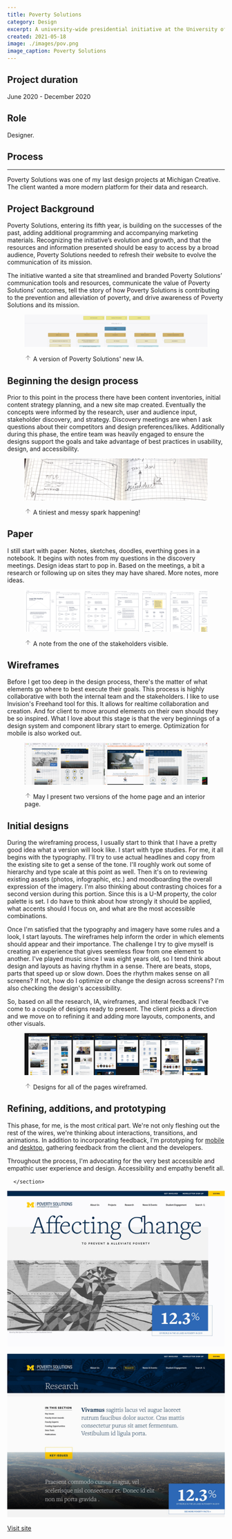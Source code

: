 ```yaml
---
title: Poverty Solutions
category: Design
excerpt: A university-wide presidential initiative at the University of Michigan.
created: 2021-05-18
image: ./images/pov.png
image_caption: Poverty Solutions
---
```


## Project duration

June 2020 - December 2020

## Role

Designer.

<div class="w-full leading-relaxed">
      <section class="flex-1 w-full max-w-6xl ">
        <h2
          class="mb-0 text-3xl font-normal leading-none md:text-4xl lg:text-6xl"
        >
          Process
        </h2>
        <hr class="mb-12" />
        <p>
          Poverty Solutions was one of my last design projects at
          Michigan Creative. The client wanted a more modern platform for their
          data and research.
        </p>
      </section>
      <section class="flex-1 w-full max-w-6xl mx-auto content lg:pt-10 lg:pb-24"
      >
        <h2 class="text-2xl font-normal leading-none md:text-3xl lg:text-4xl">
          Project Background
        </h2>
        <p>
          Poverty Solutions, entering its fifth year, is building on the
          successes of the past, adding additional programming and accompanying
          marketing materials. Recognizing the initiative’s evolution and
          growth, and that the resources and information presented should be
          easy to access by a broad audience, Poverty Solutions needed to
          refresh their website to evolve the communication of its mission.
        </p>
        <p>
          The initiative wanted a site that streamlined and branded Poverty
          Solutions’ communication tools and resources, communicate the value of
          Poverty Solutions’ outcomes, tell the story of how Poverty Solutions
          is contributing to the prevention and alleviation of poverty, and
          drive awareness of Poverty Solutions and its mission.
        </p>
      </section>
      <figure class="w-full mt-10">

![Home page of Poverty Solutions](./images/sitemap.jpg)

  <figcaption
          class="max-w-6xl mx-auto text-sm leading-none text-right text-gray-800 "
        >
          <svg
            xmlns="http://www.w3.org/2000/svg"
            width="16"
            height="16"
            viewBox="0 0 24 24"
            fill="none"
            stroke="currentColor"
            stroke-width="1"
            stroke-linecap="round"
            stroke-linejoin="round"
            class="inline feather feather-arrow-up"
          ><line x1="12" y1="19" x2="12" y2="5"></line><polyline points="5 12 12 5 19 12"></polyline>          </svg>
          <span> A version of Poverty Solutions' new IA. </span>
        </figcaption>
      </figure>
      <section
       class="flex-1 w-full max-w-6xl mx-auto content lg:pt-10 lg:pb-24"
      >
        <h2 class="text-2xl font-normal leading-none md:text-3xl lg:text-4xl">
          Beginning the design process
        </h2>
        <p>
          Prior to this point in the process there have been content
          inventories, initial content strategy planning, and a new site map
          created. Eventually the concepts were informed by the research, user
          and audience input, stakeholder discovery, and strategy. Discovery
          meetings are when I ask questions about their competitors and design
          preferences/likes. Additionally during this phase, the entire team was
          heavily engaged to ensure the designs support the goals and take
          advantage of best practices in usability, design, and accessibility.
        </p>
      </section>
      <figure class="w-full mt-10">

![an image of a rough wireframe drawn in a notebook](./images/paper.jpg)

<figcaption
          class="max-w-6xl px-6 mx-auto mt-1 text-sm leading-none text-right text-gray-800 "
        >
          <svg
            xmlns="http://www.w3.org/2000/svg"
            width="16"
            height="16"
            viewBox="0 0 24 24"
            fill="none"
            stroke="currentColor"
            stroke-width="1"
            stroke-linecap="round"
            stroke-linejoin="round"
            class="inline feather feather-arrow-up"
          >            <line x1="12" y1="19" x2="12" y2="5"></line><polyline points="5 12 12 5 19 12"></polyline>          </svg>
          <span>A tiniest and messy spark happening!</span>
        </figcaption>
      </figure>
      <section
       class="flex-1 w-full max-w-6xl mx-auto content lg:pt-10 lg:pb-24"
      >
        <h2 class="text-2xl font-normal leading-none md:text-3xl lg:text-4xl">
          Paper
        </h2>
        <p>
          I still start with paper. Notes, sketches, doodles, everthing goes in
          a notebook. It begins with notes from my questions in the discovery
          meetings. Design ideas start to pop in. Based on the meetings, a bit a
          research or following up on sites they may have shared. More notes,
          more ideas.
        </p>
      </section>
      <figure class="w-full mt-10">

![A polished wireframe created in a design application](./images/wires.jpg)

<figcaption
          class="max-w-6xl px-6 mx-auto mt-1 text-sm leading-none text-right text-gray-800 "
        >
          <svg
            xmlns="http://www.w3.org/2000/svg"
            width="16"
            height="16"
            viewBox="0 0 24 24"
            fill="none"
            stroke="currentColor"
            stroke-width="1"
            stroke-linecap="round"
            stroke-linejoin="round"
            class="inline feather feather-arrow-up"
          >            <line x1="12" y1="19" x2="12" y2="5"></line>            <polyline points="5 12 12 5 19 12"></polyline>          </svg>
          <span>A note from the one of the stakeholders visible.</span>
        </figcaption>
      </figure>
      <section
       class="flex-1 w-full max-w-6xl mx-auto content lg:pt-10 lg:pb-24"
      >
        <h2 class="text-2xl font-normal leading-none md:text-3xl lg:text-4xl">
          Wireframes
        </h2>
        <p>
          Before I get too deep in the design process, there's the matter of
          what elements go where to best execute their goals. This process is
          highly collaborative with both the internal team and the stakeholders.
          I like to use Invision's Freehand tool for this. It allows for
          realtime collaboration and creation. And for client to move around
          elements on their own should they be so inspired. What I love about
          this stage is that the very beginnings of a design system and
          component library start to emerge. Optimization for mobile is also
          worked out.
        </p>
      </section>
      <figure class="w-full mt-10">

![I usually present two versions of a design for a web page](./images/versions.jpg)

<figcaption
          class="max-w-6xl px-6 mx-auto mt-1 text-sm leading-none text-right text-gray-800 "
        >
          <svg
            xmlns="http://www.w3.org/2000/svg"
            width="16"
            height="16"
            viewBox="0 0 24 24"
            fill="none"
            stroke="currentColor"
            stroke-width="1"
            stroke-linecap="round"
            stroke-linejoin="round"
            class="inline feather feather-arrow-up"
          >            <line x1="12" y1="19" x2="12" y2="5"></line>            <polyline points="5 12 12 5 19 12"></polyline>          </svg>
          <span
            >May I present two versions of the home page and an interior
            page.</span
          >
        </figcaption>
      </figure>
      <section
       class="flex-1 w-full max-w-6xl mx-auto content lg:pt-10 lg:pb-24"
      >
        <h2 class="text-2xl font-normal leading-none md:text-3xl lg:text-4xl">
          Initial designs
        </h2>
        <p>
          During the wireframing process, I usually start to think that I have a
          pretty good idea what a version will look like. I start with type
          studies. For me, it all begins with the typography. I'll try to use
          actual headlines and copy from the existing site to get a sense of the
          tone. I'll roughly work out some of hierarchy and type scale at this
          point as well. Then it's on to reviewing existing assets (photos,
          infographic, etc.) and moodboarding the overall expression of the
          imagery. I'm also thinking about contrasting choices for a second
          version during this portion. Since this is a U-M property, the color
          palette is set. I do have to think about how strongly it should be
          applied, what accents should I focus on, and what are the most accessible combinations.
        </p>
        <p>
          Once I'm satisfied that the typography and imagery have some rules and
          a look, I start layouts. The wireframes help inform the order in which
          elements should appear and their importance. The challenge I try to
          give myself is creating an experience that gives seemless flow from
          one element to another. I've played music since I was eight years old,
          so I tend think about design and layouts as having rhythm in a sense.
          There are beats, stops, parts that speed up or slow down. Does the
          rhythm makes sense on all screens? If not, how do I optimize or change
          the design across screens? I'm also checking the design's accessibility.
        </p>
        <p>
          So, based on all the research, IA, wireframes, and interal feedback
          I've come to a couple of designs ready to present. The client picks a
          direction and we move on to refining it and adding more layouts,
          components, and other visuals.
        </p>
      </section>
      <figure class="w-full mt-10">

![Tada! Final product, new and shiny, just for you!](./images/final.jpg)

<figcaption
          class="max-w-6xl px-6 mx-auto mt-1 text-sm leading-none text-right text-gray-800 "
        >
          <svg
            xmlns="http://www.w3.org/2000/svg"
            width="16"
            height="16"
            viewBox="0 0 24 24"
            fill="none"
            stroke="currentColor"
            stroke-width="1"
            stroke-linecap="round"
            stroke-linejoin="round"
            class="inline feather feather-arrow-up"
          >            <line x1="12" y1="19" x2="12" y2="5"></line>            <polyline points="5 12 12 5 19 12"></polyline>          </svg>
          <span>Designs for all of the pages wireframed.</span>
        </figcaption>
      </figure>
      <section
       class="flex-1 w-full max-w-6xl mx-auto content lg:pt-10 lg:pb-24"
      >
        <h2 class="text-2xl font-normal leading-none md:text-3xl lg:text-4xl">
          Refining, additions, and prototyping
        </h2>
        <p>
          This phase, for me, is the most critical part. We're not only fleshing
          out the rest of the wires, we're thinking about interactions,
          transitions, and animations. In addition to incorporating feedback,
          I'm prototyping for
          <a class="pb-0.5 text-red-500 transition-all duration-200 ease-in-out border-b border-red-300 hover:border-blue-900"
            href="https://www.sketch.com/s/8cfdb5a1-b10d-43ca-834a-8e7ff4f29934/a/kxWbKP/play"
            >mobile</a
          >
          and
          <a class="pb-0.5 text-red-500 transition-all duration-200 ease-in-out border-b border-red-300 hover:border-blue-900"
            href="https://www.sketch.com/s/8cfdb5a1-b10d-43ca-834a-8e7ff4f29934/a/jKdq0G/play"
            >desktop</a
          >, gathering feedback from the client and the developers.
        </p>
        <p>Throughout the process, I'm advocating for the very best accessible and empathic user experience and design. Accessibility and empathy benefit all.</p>
       
      </section>

![Home page of Poverty Solutions](./images/pov-home.jpg)

![An example of a main landing page](./images/pov-landing.jpg)

[Visit site](https://poverty.umich.edu/)

